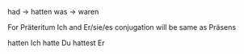 had -> hatten
was -> waren

For Präteritum Ich and Er/sie/es conjugation will be same as Präsens

hatten 
Ich hatte
Du hattest
Er
